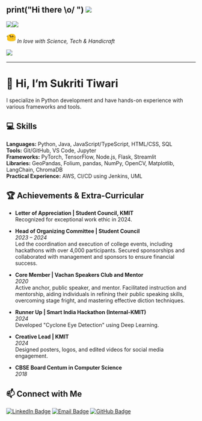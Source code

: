 ## print("Hi there \\o/ ") <img src="https://user-images.githubusercontent.com/5679180/79618120-0daffb80-80be-11ea-819e-d2b0fa904d07.gif" width="27px">

<img align="left" src="https://github.com/anathayna/anathayna/blob/master/assets/pusheencode.gif" />

<p></a><img src="https://github.com/anathayna/anathayna/blob/master/assets/bmo.gif?raw=1" width="30vw"/> </em></p>
<p></a><img src="https://github.com/anathayna/anathayna/blob/master/assets/happy.gif?raw=1" width="25vw"/> <em> In love with Science, Tech & Handicraft</em></p>
<img src="https://github.com/anathayna/anathayna/blob/master/assets/salt.gif?raw=1" width="55vw"/>


---

# 👋 Hi, I’m Sukriti Tiwari

I specialize in Python development and have hands-on experience with various frameworks and tools.

## 💻 Skills

**Languages:** Python, Java, JavaScript/TypeScript, HTML/CSS, SQL  
**Tools:** Git/GitHub, VS Code, Jupyter  
**Frameworks:** PyTorch, TensorFlow, Node.js, Flask, Streamlit  
**Libraries:** GeoPandas, Folium, pandas, NumPy, OpenCV, Matplotlib, LangChain, ChromaDB  
**Practical Experience:** AWS, CI/CD using Jenkins, UML

## 🏆 Achievements & Extra-Curricular

- **Letter of Appreciation | Student Council, KMIT**  
  Recognized for exceptional work ethic in 2024.

- **Head of Organizing Committee | Student Council**  
  *2023 – 2024*  
  Led the coordination and execution of college events, including hackathons with over 4,000 participants. Secured sponsorships and collaborated with management and sponsors to ensure financial success.

- **Core Member | Vachan Speakers Club and Mentor**  
  *2020*  
  Active anchor, public speaker, and mentor. Facilitated instruction and mentorship, aiding individuals in refining their public speaking skills, overcoming stage fright, and mastering effective diction techniques.

- **Runner Up | Smart India Hackathon (Internal-KMIT)**  
  *2024*  
  Developed "Cyclone Eye Detection" using Deep Learning.

- **Creative Lead | KMIT**  
  *2024*  
  Designed posters, logos, and edited videos for social media engagement.

- **CBSE Board Centum in Computer Science**  
  *2018*

## 📫 Connect with Me

[![LinkedIn Badge](https://img.shields.io/badge/-LinkedIn-blue?style=flat-square&logo=LinkedIn&logoColor=white&link=https://www.linkedin.com/in/sukriti-tiwari3/)](https://www.linkedin.com/in/sukriti-tiwari3/) 
[![Email Badge](https://img.shields.io/badge/-Email-c0392b?style=flat-square&logo=Gmail&logoColor=white&link=mailto:tiwarisukriti2003@gmail.com)](mailto:tiwarisukriti2003@gmail.com)
[![GitHub Badge](https://img.shields.io/badge/-GitHub-000?style=flat-square&logo=GitHub&logoColor=white&link=https://github.com/SukritiTiwari)](https://github.com/SukritiTiwari)

